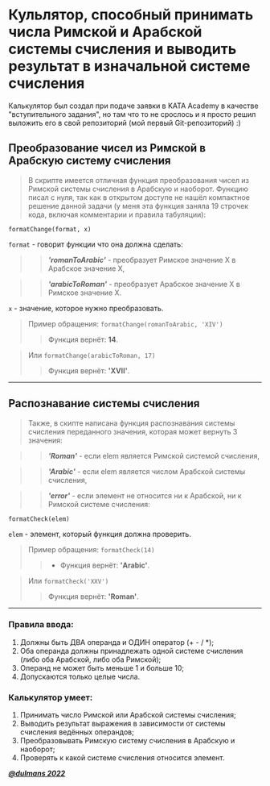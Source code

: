 # Кульлятор, способный принимать числа Римской и Арабской системы счисления и выводить результат в изначальной системе счисления
Калькулятор был создал при подаче заявки в KATA Academy в качестве "вступительного задания", но там что то не срослось и я просто решил выложить его в свой репозиторий (мой первый Git-репозиторий) :)

## Преобразование чисел из Римской в Арабскую систему счисления
>В скрипте имеется отличная функция преобразования чисел из Римской системы счисления в Арабскую и наоборот. Функцию писал с нуля, так как в открытом доступе не нашёл компактное решение данной задачи (у меня эта функция заняла 19 строчек кода, включая комментарии и правила табуляции):

`formatChange(format, x)`

``format`` - говорит функции что она должна сделать:

>>___'romanToArabic'___ - преобразует Римское значение X в Арабское значение X,

>>___'arabicToRoman'___ - преобразует Арабское значение X в Римское значение X.


``x`` - значение, которое нужно преобразовать.




>Пример обращения: `formatChange(romanToArabic, 'XIV')`
>>Функция вернёт: __14__.


>Или `formatChange(arabicToRoman, 17)`
>>Функция вернёт: __'XVII'__.

____
## Распознавание системы счисления
>Также, в скипте написана функция распознавания системы счисления переданного значения, которая может вернуть 3 значения:

>>___'Roman'___ - если elem является Римской системой счисления,

>>___'Arabic'___ - если elem является числом Арабской системы счисления,

>>___'error'___ - если элемент не относится ни к Арабской, ни к Римской системе счисления:

`formatCheck(elem)`

``elem`` - элемент, который функция должна проверить.




>Пример обращения: `formatCheck(14)`
>>- Функция вернёт: __'Arabic'__.


>Или `formatCheck('XXV')`
>>Функция вернёт: __'Roman'__.

____
### Правила ввода:
1. Должны быть ДВА операнда и ОДИН оператор (+ - / *);
2. Оба операнда должны принадлежать одной системе счисления (либо оба Арабской, либо оба Римской);
3. Операнд не может быть меньше 1 и больше 10;
4. Допускаются только целые числа.

### Калькулятор умеет:
1. Принимать число Римской или Арабской системы счисления;
2. Выводить результат выражения в зависимости от системы счисления ведённых операндов;
3. Преобразовывать Римскую систему счисления в Арабскую и наоборот;
4. Проверять к какой системе счисления относится элемент.

[___@dulmans 2022___](http://vk.com/id184670881)